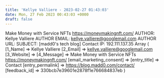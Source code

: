 ```yaml
---
title: 'Kellye Valliere - 2023-02-27 01:43:03'
date: Mon, 27 Feb 2023 00:43:03 +0000
draft: false
---
```


Make Money with Service NFTs https://moneymakingnft.com/ AUTHOR: Kellye Valliere AUTHOR EMAIL: kellye.valliere@googlemail.com AUTHOR URL: SUBJECT: \[madd0's tech blog\] Contact IP: 192.111.137.35 Array ( \[1\_Name\] => Kellye Valliere \[2\_Email\] => kellye.valliere@googlemail.com \[3\_Website\] => \[4\_Message\] => Make Money with Service NFTs https://moneymakingnft.com/ \[email\_marketing\_consent\] => \[entry\_title\] => Contact \[entry\_permalink\] => https://blog.madd0.com/contact/ \[feedback\_id\] => 330bcb7e39601e2878f1e766684837eb )